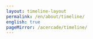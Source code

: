 ```yaml
---
layout: timeline-layout
permalink: /en/about/timeline/
english: true
pageMirror: /acercade/timeline/
---
```

    